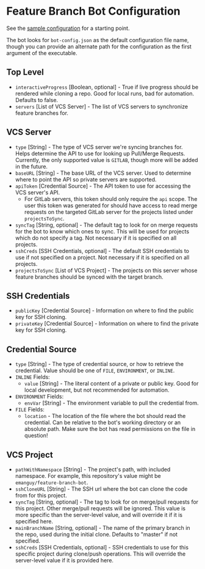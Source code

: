 # Feature Branch Bot Configuration

See the [sample configuration](./sample-config.json) for a starting point.

The bot looks for `bot-config.json` as the default configuration file name, though
you can provide an alternate path for the configuration as the first argument of the executable.

## Top Level
* `interactiveProgress` [Boolean, optional] - True if live progress should be rendered while cloning a repo. Good for local runs, bad for automation. Defaults to false.
* `servers` [List of VCS Server] - The list of VCS servers to synchronize feature branches for.

## VCS Server
* `type` [String] - The type of VCS server we're syncing branches for. Helps determine the API to use for looking up Pull/Merge Requests. 
   Currently, the only supported value is `GITLAB`, though more will be added in the future.
* `baseURL` [String] - The base URL of the VCS server. Used to determine where to point the API so private servers are supported.
* `apiToken` [Credential Source] - The API token to use for accessing the VCS server's API.
  * For GitLab servers, this token should only require the `api` scope. The user this token was generated for should have access to read merge requests
    on the targeted GitLab server for the projects listed under `projectsToSync`.
* `syncTag` [String, optional] - The default tag to look for on merge requests for the bot to know which ones to sync. 
  This will be used for projects which do not specify a tag. Not necessary if it is specified on all projects.
* `sshCreds` [SSH Credentials, optional] - The default SSH credentials to use if not specified on a project. 
  Not necessary if it is specified on all projects.
* `projectsToSync` [List of VCS Project] - The projects on this server whose feature branches should be synced with the target branch.

## SSH Credentials
* `publicKey` [Credential Source] - Information on where to find the public key for SSH cloning.
* `privateKey` [Credential Source] - Information on where to find the private key for SSH cloning.

## Credential Source
* `type` [String] - The type of credential source, or how to retrieve the credential. Value should be one of `FILE`, `ENVIRONMENT`, or `INLINE`.
* `INLINE` Fields:
  * `value` [String] - The literal content of a private or public key. Good for local development, but not recommended for automation.
* `ENVIRONMENT` Fields:
  * `envVar` [String] - The environment variable to pull the credential from.
* `FILE` Fields:
  * `location` - The location of the file where the bot should read the credential. Can be relative to the bot's working directory or an absolute path.
    Make sure the bot has read permissions on the file in question!

## VCS Project
* `pathWithNamespace` [String] - The project's path, with included namespace. For example, this repository's value might be `emanguy/feature-branch-bot`.
* `sshCloneURL` [String] - The SSH url where the bot can clone the code from for this project.
* `syncTag` [String, optional] - The tag to look for on merge/pull requests for this project. Other merge/pull requests will be ignored. 
  This value is more specific than the server-level value, and will override it if it is specified here.
* `mainBranchName` [String, optional] - The name of the primary branch in the repo, used during the initial clone. Defaults to "master" if not specified.
* `sshCreds` [SSH Credentials, optional] - SSH credentials to use for this specific project during clone/push operations.
  This will override the server-level value if it is provided here.